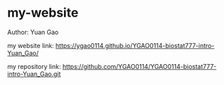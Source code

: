 # my-website  

Author: Yuan Gao

my website link: https://ygao0114.github.io/YGAO0114-biostat777-intro-Yuan_Gao/

my repository link: https://github.com/YGAO0114/YGAO0114-biostat777-intro-Yuan_Gao.git




